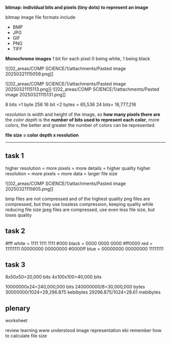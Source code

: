**bitmap: individual bits and pixels (tiny dots) to represent an image**



bitmap image file formats include
- BMP
- JPG
- GIF
- PNG
- TIFF

**Monochrome images**
1 bit for each pixel
0 being white, 1 being black

![[02_areas/COMP SCIENCE/1/attachments/Pasted image 20250321115059.png]]

![[02_areas/COMP SCIENCE/1/attachments/Pasted image 20250321115113.png]]
![[02_areas/COMP SCIENCE/1/attachments/Pasted image 20250321115131.png]]

8 bits =1 byte 256
16 bit =2 bytes = 65,536
24 bits= 16,777,216

*resolution* is width and height of the image, so **how many pixels there are**
the *color depth* is the **number of bits used to represent each color**, more colors, the better and greater the number of colors can be represented.


**file size = color depth x resolution**



---
## task 1
higher resolution = more pixels = more details = higher quality
higher resolution = more pixels = more data = larger file size

![[02_areas/COMP SCIENCE/1/attachments/Pasted image 20250321115605.png]]

bmp files are not compressed and of the highest quality
png files are compressed, but they use lossless compression, keeping quality while reducing file size
jpeg files are compressed, use even less file size, but loses quality


## task 2
\#fff white = 1111 1111 1111
\#000 black = 0000 0000 0000
\#ff0000 red = 11111111 00000000 00000000
\#0000ff blue = 00000000 00000000 11111111


## task 3
8x50x50=20,000 bits
4x100x100=40,000 bits

10000000x24=240,000,000 bits 
240000000/8=30,000,000 bytes
30000000/1024=29,296.875 kebibytes
29296.875/1024=28.61 mebibytes


## plenary
worksheet

review learning
www understood image representation
ebi remember how to calculate file size
